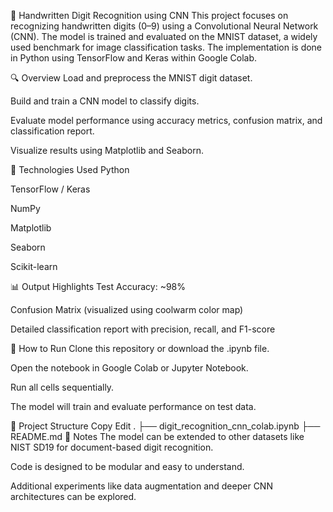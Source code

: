 📘 Handwritten Digit Recognition using CNN
This project focuses on recognizing handwritten digits (0–9) using a Convolutional Neural Network (CNN). The model is trained and evaluated on the MNIST dataset, a widely used benchmark for image classification tasks. The implementation is done in Python using TensorFlow and Keras within Google Colab.

🔍 Overview
Load and preprocess the MNIST digit dataset.

Build and train a CNN model to classify digits.

Evaluate model performance using accuracy metrics, confusion matrix, and classification report.

Visualize results using Matplotlib and Seaborn.

🧠 Technologies Used
Python

TensorFlow / Keras

NumPy

Matplotlib

Seaborn

Scikit-learn

📊 Output Highlights
Test Accuracy: ~98%

Confusion Matrix (visualized using coolwarm color map)

Detailed classification report with precision, recall, and F1-score

🚀 How to Run
Clone this repository or download the .ipynb file.

Open the notebook in Google Colab or Jupyter Notebook.

Run all cells sequentially.

The model will train and evaluate performance on test data.

📂 Project Structure
Copy
Edit
.
├── digit_recognition_cnn_colab.ipynb
├── README.md
📌 Notes
The model can be extended to other datasets like NIST SD19 for document-based digit recognition.

Code is designed to be modular and easy to understand.

Additional experiments like data augmentation and deeper CNN architectures can be explored.

